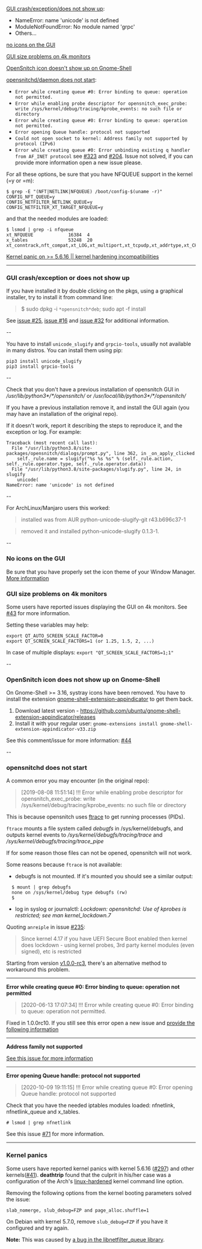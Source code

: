 [GUI crash/exception/does not show up](#GUI-crash-exception-or-does-not-show-up):
* NameError: name 'unicode' is not defined
* ModuleNotFoundError: No module named 'grpc'
* Others...

[no icons on the GUI](#no-icons-on-the-GUI)

[GUI size problems on 4k monitors](#GUI-size-problems-on-4k-monitors)

[OpenSnitch icon doesn't show up on Gnome-Shell](#OpenSnitch-icon-does-not-show-up-on-gnome-shell)

[opensnitchd/daemon does not start](#opensnitchd-does-not-start):
* `Error while creating queue #0: Error binding to queue: operation not permitted.`
* `Error while enabling probe descriptor for opensnitch_exec_probe: write /sys/kernel/debug/tracing/kprobe_events: no such file or directory`
* `Error while creating queue #0: Error binding to queue: operation not permitted.`
* `Error opening Queue handle: protocol not supported`
* `Could not open socket to kernel: Address family not supported by protocol (IPv6)`
* `Error while creating queue #0: Error unbinding existing q handler from AF_INET protocol` see [#323](https://github.com/evilsocket/opensnitch/issues/323) and [#204](https://github.com/evilsocket/opensnitch/issues/204#issuecomment-802932344). Issue not solved, if you can provide more information open a new issue please.

For all these options, be sure that you have NFQUEUE support in the kernel (=y or =m):
```
$ grep -E "(NFT|NETLINK|NFQUEUE) /boot/config-$(uname -r)"
CONFIG_NFT_QUEUE=y
CONFIG_NETFILTER_NETLINK_QUEUE=y
CONFIG_NETFILTER_XT_TARGET_NFQUEUE=y
```
and that the needed modules are loaded:
```
$ lsmod | grep -i nfqueue
xt_NFQUEUE             16384  4
x_tables               53248  20 xt_conntrack,nft_compat,xt_LOG,xt_multiport,xt_tcpudp,xt_addrtype,xt_CHECKSUM,xt_recent,xt_nat,ip6t_rt,xt_set,ip6_tables,ipt_REJECT,ip_tables,xt_limit,xt_hl,xt_MASQUERADE,ip6t_REJECT,xt_NFQUEUE,xt_mark
```

[Kernel panic on >= 5.6.16 || kernel hardening incompatibilities](#kernel-panics)

***

### GUI crash/exception or does not show up

If you have installed it by double clicking on the pkgs, using a graphical installer, try to install it from command line:

> $ sudo dpkg -i `*opensnitch*deb`; sudo apt -f install

See [issue #25](https://github.com/gustavo-iniguez-goya/opensnitch/issues/25), [issue #16](https://github.com/gustavo-iniguez-goya/opensnitch/issues/16) and [issue #32](https://github.com/gustavo-iniguez-goya/opensnitch/issues/32) for additional information.

--

You have to install `unicode_slugify` and `grpcio-tools`, usually not available in many distros. You can install them using pip:

```
pip3 install unicode_slugify
pip3 install grpcio-tools
```

--

Check that you don't have a previous installation of opensnitch GUI in _/usr/lib/python3*/*/opensnitch/_ or _/usr/local/lib/python3*/*/opensnitch/_

If you have a previous installation remove it, and install the GUI again (you may have an installation of the original repo). 

If it doesn't work, report it describing the steps to reproduce it, and the exception or log. For example:
```
Traceback (most recent call last):
  File "/usr/lib/python3.8/site-packages/opensnitch/dialogs/prompt.py", line 362, in _on_apply_clicked
    self._rule.name = slugify("%s %s %s" % (self._rule.action, self._rule.operator.type, self._rule.operator.data))
  File "/usr/lib/python3.8/site-packages/slugify.py", line 24, in slugify
    unicode(
NameError: name 'unicode' is not defined
```

--

For ArchLinux/Manjaro users this worked:
> installed was from AUR python-unicode-slugify-git r43.b696c37-1

> removed it and installed python-unicode-slugify 0.1.3-1.

--

### No icons on the GUI

Be sure that you have properly set the icon theme of your Window Manager. [More information](https://github.com/gustavo-iniguez-goya/opensnitch/issues/53#issuecomment-671419790)

### GUI size problems on 4k monitors

Some users have reported issues displaying the GUI on 4k monitors. See [#43](https://github.com/gustavo-iniguez-goya/opensnitch/issues/43) for more information.

Setting these variables may help:

```
export QT_AUTO_SCREEN_SCALE_FACTOR=0
export QT_SCREEN_SCALE_FACTORS=1 (or 1.25, 1.5, 2, ...)
```

In case of multiple displays:
`export "QT_SCREEN_SCALE_FACTORS=1;1"`

--

### OpenSnitch icon does not show up on Gnome-Shell

On Gnome-Shell >= 3.16, systray icons have been removed. You have to install the extension [gnome-shell-extension-appindicator](https://extensions.gnome.org/extension/615/appindicator-support/) to get them back.

1. Download latest version - https://github.com/ubuntu/gnome-shell-extension-appindicator/releases
2. Install it with your regular user: `gnome-extensions install gnome-shell-extension-appindicator-v33.zip`

See this comment/issue for more information: [#44](https://github.com/gustavo-iniguez-goya/opensnitch/issues/44#issuecomment-654373737)

--

### opensnitchd does not start

A common error you may encounter (in the original repo):

> [2019-08-08 11:51:14]  !!!  Error while enabling probe descriptor for opensnitch_exec_probe: write /sys/kernel/debug/tracing/kprobe_events: no such file or directory

This is because opensnitch uses [ftrace](https://www.kernel.org/doc/Documentation/trace/ftrace.txt) to get running processes (PIDs). 

`ftrace` mounts a file system called _debugfs_ in /sys/kernel/debugfs, and outputs kernel events to _/sys/kernel/debugfs/tracing/trace_ and _/sys/kernel/debugfs/tracing/trace_pipe_

If for some reason those files can not be opened, opensnitch will not work. 

Some reasons because `ftrace` is not available:

* debugfs is not mounted. If it's mounted you should see a similar output:
```
  $ mount | grep debugfs
  none on /sys/kernel/debug type debugfs (rw)
  $
```

* log in syslog or journalctl: _Lockdown: opensnitchd: Use of kprobes is restricted; see man kernel_lockdown.7_

Quoting `anreiple` in issue [#235](https://github.com/evilsocket/opensnitch/issues/235):

> Since kernel 4.17 if you have UEFI Secure Boot enabled then kernel does lockdown - using kernel probes, 3rd party kernel modules (even signed), etc is restricted

Starting from version [v1.0.0-rc3](https://github.com/gustavo-iniguez-goya/opensnitch/releases/tag/v1.0.0-rc3), there's an alternative method to workaround this problem.

---

**Error while creating queue #0: Error binding to queue: operation not permitted**
> [2020-06-13 17:07:34]  !!!  Error while creating queue #0: Error binding to queue: operation not permitted.

Fixed in 1.0.0rc10. If you still see this error open a new issue and [provide the following information](https://github.com/gustavo-iniguez-goya/opensnitch/issues/18#issuecomment-643661484)

***

**Address family not supported**

[See this issue for more information](https://github.com/gustavo-iniguez-goya/opensnitch/issues/52)

***

**Error opening Queue handle: protocol not supported**
> [2020-10-09 19:11:15]  !!!  Error while creating queue #0: Error opening Queue handle: protocol not supported

Check that you have the needed iptables modules loaded: nfnetlink, nfnetlink_queue and x_tables.

`# lsmod | grep nfnetlink`

See this issue [#71](https://github.com/gustavo-iniguez-goya/opensnitch/issues/71) for more information.

***

### Kernel panics

Some users have reported kernel panics with kernel 5.6.16 ([#297](https://github.com/evilsocket/opensnitch/issues/297)) and other kernels([#41](https://github.com/gustavo-iniguez-goya/opensnitch/issues/41)). **deathtrip** found that the culprit in his/her case was a configuration of the Arch's [linux-hardened](https://www.archlinux.org/packages/extra/x86_64/linux-hardened/) kernel command line option. 

Removing the following options from the kernel booting parameters solved the issue:

`slab_nomerge, slub_debug=FZP and page_alloc.shuffle=1`

On Debian with kernel 5.7.0, remove `slub_debug=FZP` if you have it configured and try again.

**Note:** This was caused by [a bug in the libnetfilter_queue library](https://bugzilla.netfilter.org/show_bug.cgi?id=1440).
